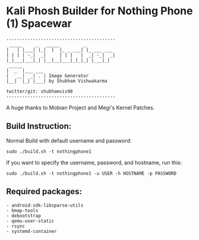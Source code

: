 # Kali Phosh Builder for Nothing Phone (1) Spacewar

```
-----------------------------------------
 _____     _   _____         _
|   | |___| |_|  |  |_ _ ___| |_ ___ ___
| | | | -_|  _|     | | |   |  _| -_|  _|
|_|___|___|_| |__|__|___|_|_|_| |___|_|
 _____
|  _  |___ ___
|   __|  _| . | Image Generator
|__|  |_| |___| by Shubham Vishwakarma

twitter/git: shubhamvis98
-----------------------------------------
```

A huge thanks to Mobian Project and Megi's Kernel Patches.

## Build Instruction:

Normal Build with default username and password:
```
sudo ./build.sh -t nothingphone1
```
If you want to specify the username, password, and hostname, run this:
```
sudo ./build.sh -t nothingphone1 -u USER -h HOSTNAME -p PASSWORD
```

## Required packages:
    - android-sdk-libsparse-utils
    - bmap-tools
    - debootstrap
    - qemu-user-static
    - rsync
    - systemd-container
